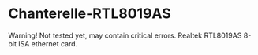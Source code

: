 # Chanterelle-RTL8019AS
Warning! Not tested yet, may contain critical errors. Realtek RTL8019AS 8-bit ISA ethernet card.
